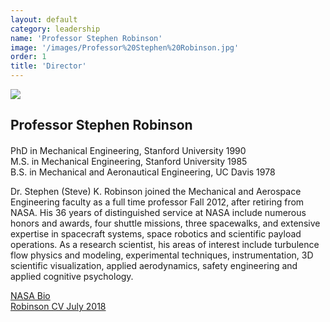 ```yaml
---
layout: default
category: leadership
name: 'Professor Stephen Robinson'
image: '/images/Professor%20Stephen%20Robinson.jpg'
order: 1
title: 'Director'
---
```


<img src="{{ page.image }}">

<h2 class="team-title">Professor Stephen Robinson</h2>
<h4 class="team-position"></h4>
<p>PhD  in Mechanical Engineering, Stanford University 1990<br/>
M.S. in Mechanical Engineering, Stanford University 1985<br/>
B.S. in Mechanical and Aeronautical Engineering, UC Davis 1978</p>
<p>Dr. Stephen (Steve) K. Robinson joined the Mechanical and Aerospace Engineering faculty as a full time professor Fall 2012, after retiring from NASA. His 36 years of distinguished service at NASA include numerous honors and awards, four shuttle missions, three spacewalks, and extensive expertise in spacecraft systems, space robotics and scientific payload operations. As a research scientist, his areas of interest include turbulence flow physics and modeling, experimental techniques, instrumentation, 3D scientific visualization, applied aerodynamics, safety engineering and applied cognitive psychology.</p>
<p><a href="http://www.jsc.nasa.gov/Bios/htmlbios/robinson.html" target="_blank" title="NASA Bio">NASA Bio</a><br/>
<a href="/static/Robinson CV July 2018.pdf">Robinson CV July 2018</a></p>
<ul class="team-member-other-info"></ul>

